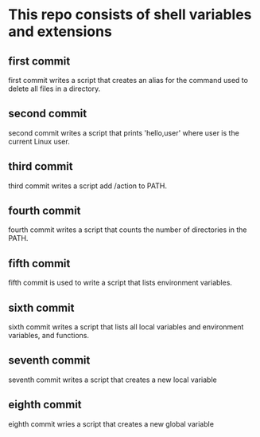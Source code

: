# This repo consists of shell variables and extensions

## first commit
first commit writes a script that creates an alias for the command used to delete all files in a directory.

## second commit
second commit writes a script that prints 'hello,user' where user is the current Linux user.

## third commit
third commit writes a script add /action to PATH.

## fourth commit
fourth commit writes a script that counts the number of directories in the PATH.

## fifth commit
fifth commit is used to write a script that lists environment variables.

## sixth commit
sixth commit writes a script that lists all local variables and environment variables, and functions.

## seventh commit
seventh commit writes a script that creates a new local variable

## eighth commit
eighth commit wries a script that creates a new global variable